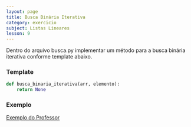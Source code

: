 ```yaml
---
layout: page
title: Busca Binária Iterativa
category: exercicio
subject: Listas Lineares
lesson: 9
---
```

Dentro do arquivo busca.py implementar um método para a busca binária iterativa conforme template abaixo.

### Template

```python
def busca_binaria_iterativa(arr, elemento):
    return None
```

### Exemplo

[Exemplo do Professor](https://github.com/thiagob/thiagob.github.io/blob/main/_estruturas/exercicios/23_busca_binaria_iterativa.py)